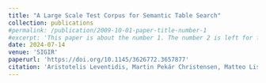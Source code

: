 ```yaml
---
title: "A Large Scale Test Corpus for Semantic Table Search"
collection: publications
#permalink: /publication/2009-10-01-paper-title-number-1
#excerpt: 'This paper is about the number 1. The number 2 is left for future work.'
date: 2024-07-14
venue: 'SIGIR'
paperurl: 'https://doi.org/10.1145/3626772.3657877'
citation: 'Aristotelis Leventidis, Martin Pekár Christensen, Matteo Lissandrini, Laura Di Rocco, Katja Hose, Renée J. Miller. (2024). &quot;A Large Scale Test Corpus for Semantic Table Search.&quot; <i>SIGIR 2024</i>.'
---
```


<!--The contents above will be part of a list of publications, if the user clicks the link for the publication than the contents of section will be rendered as a full page, allowing you to provide more information about the paper for the reader. When publications are displayed as a single page, the contents of the above "citation" field will automatically be included below this section in a smaller font.-->